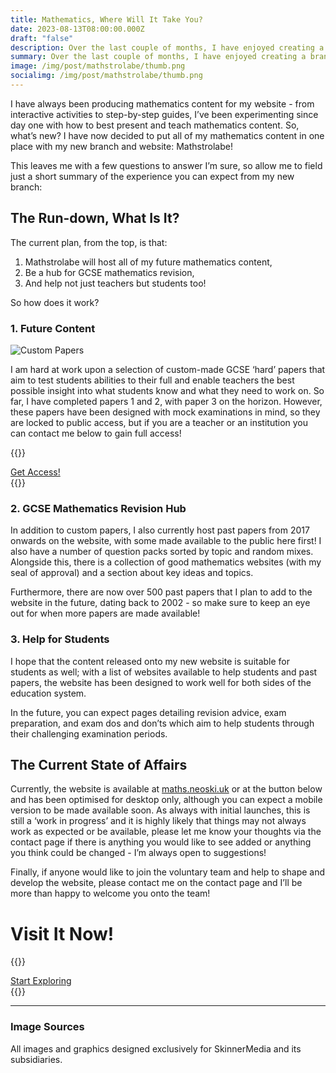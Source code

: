 ```yaml
---
title: Mathematics, Where Will It Take You?
date: 2023-08-13T08:00:00.000Z
draft: "false"
description: Over the last couple of months, I have enjoyed creating a brand new NeoSki experience for your enjoyment - and now it’s time to announce it to you!
summary: Over the last couple of months, I have enjoyed creating a brand new NeoSki experience for your enjoyment - and now it’s time to announce it to you!
image: /img/post/mathstrolabe/thumb.png
socialimg: /img/post/mathstrolabe/thumb.png
---
```


I have always been producing mathematics content for my website - from interactive activities to step-by-step guides, I’ve been experimenting since day one with how to best present and teach mathematics content. So, what’s new? I have now decided to put all of my mathematics content in one place with my new branch and website: Mathstrolabe!

This leaves me with a few questions to answer I’m sure, so allow me to field just a short summary of the experience you can expect from my new branch:

## The Run-down, What Is It?

The current plan, from the top, is that:

1. Mathstrolabe will host all of my future mathematics content,
2. Be a hub for GCSE mathematics revision,
3. And help not just teachers but students too!

So how does it work?

### 1. Future Content

![Custom Papers](/img/post/mathstrolabe/papers.png)

I am hard at work upon a selection of custom-made GCSE ‘hard’ papers that aim to test students abilities to their full and enable teachers the best possible insight into what students know and what they need to work on. So far, I have completed papers 1 and 2, with paper 3 on the horizon. However, these papers have been designed with mock examinations in mind, so they are locked to public access, but if you are a teacher or an institution you can contact me below to gain full access!

{{<rawhtml>}}

<div class="tc ma3">
<a href="https://maths.neoski.uk/contact/" class="btn raise">Get Access!</a>
</div>
{{</rawhtml>}}

### 2. GCSE Mathematics Revision Hub

In addition to custom papers, I also currently host past papers from 2017 onwards on the website, with some made available to the public here first! I also have a number of question packs sorted by topic and random mixes. Alongside this, there is a collection of good mathematics websites (with my seal of approval) and a section about key ideas and topics.

Furthermore, there are now over 500 past papers that I plan to add to the website in the future, dating back to 2002 - so make sure to keep an eye out for when more papers are made available!

### 3. Help for Students

I hope that the content released onto my new website is suitable for students as well; with a list of websites available to help students and past papers, the website has been designed to work well for both sides of the education system.

In the future, you can expect pages detailing revision advice, exam preparation, and exam dos and don’ts which aim to help students through their challenging examination periods.

## The Current State of Affairs

Currently, the website is available at [maths.neoski.uk](http://maths.neoski.uk) or at the button below and has been optimised for desktop only, although you can expect a mobile version to be made available soon. As always with initial launches, this is still a ‘work in progress’ and it is highly likely that things may not always work as expected or be available, please let me know your thoughts via the contact page if there is anything you would like to see added or anything you think could be changed - I’m always open to suggestions!

Finally, if anyone would like to join the voluntary team and help to shape and develop the website, please contact me on the contact page and I’ll be more than happy to welcome you onto the team!

# Visit It Now!

{{<rawhtml>}}

<div class="tc ma3">
<a href="https://maths.neoski.uk" class="btn raise">Start Exploring</a>
</div>
{{</rawhtml>}}

---

### Image Sources

All images and graphics designed exclusively for SkinnerMedia and its subsidiaries.
